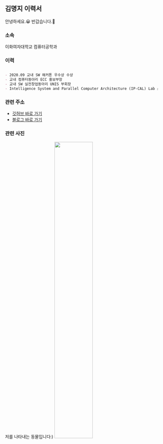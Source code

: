 ## 김명지 이력서

안녕하세요.:grinning: 반갑습니다.:hugs:

### 소속

이화여자대학교 컴퓨터공학과

### 이력
```markdown

- 2020.09 교내 SW 해커톤 우수상 수상
- 교내 컴퓨터동아리 ECC 홍보부장
- 교내 SW 실전창업동아리 UNIS 부회장
- Intelligence System and Parallel Computer Architecture (IP-CAL) Lab 소속 인턴

```

### 관련 주소

- [깃허브 바로 가기](https://github.com/Gom3rye)
- [블로그 바로 가기](https://gom3rye.tistory.com/)

### 관련 사진

저를 나타내는 동물입니다:)
<img src="https://user-images.githubusercontent.com/88931238/132168803-7035bafd-d26b-46c4-a37d-8def229e3689.jpg" width="50%" text-align="left">
